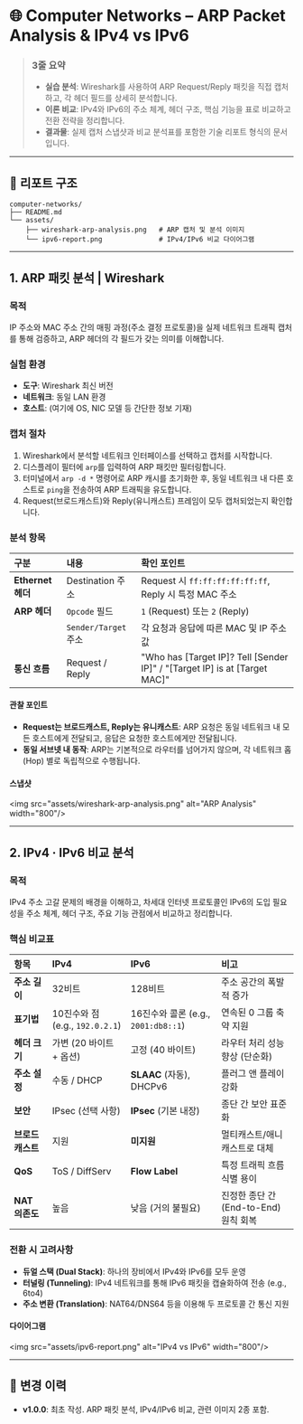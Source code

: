 # 🌐 Computer Networks – ARP Packet Analysis & IPv4 vs IPv6

> ### 3줄 요약
>
>   - **실습 분석**: Wireshark를 사용하여 ARP Request/Reply 패킷을 직접 캡처하고, 각 헤더 필드를 상세히 분석합니다.
>   - **이론 비교**: IPv4와 IPv6의 주소 체계, 헤더 구조, 핵심 기능을 표로 비교하고 전환 전략을 정리합니다.
>   - **결과물**: 실제 캡처 스냅샷과 비교 분석표를 포함한 기술 리포트 형식의 문서입니다.

-----

## 📂 리포트 구조

```
computer-networks/
├── README.md
└── assets/
    ├── wireshark-arp-analysis.png   # ARP 캡처 및 분석 이미지
    └── ipv6-report.png              # IPv4/IPv6 비교 다이어그램
```

-----

## 1\. ARP 패킷 분석 | Wireshark

### 목적

IP 주소와 MAC 주소 간의 매핑 과정(주소 결정 프로토콜)을 실제 네트워크 트래픽 캡처를 통해 검증하고, ARP 헤더의 각 필드가 갖는 의미를 이해합니다.

### 실험 환경

  - **도구**: Wireshark 최신 버전
  - **네트워크**: 동일 LAN 환경
  - **호스트**: (여기에 OS, NIC 모델 등 간단한 정보 기재)

### 캡처 절차

1.  Wireshark에서 분석할 네트워크 인터페이스를 선택하고 캡처를 시작합니다.
2.  디스플레이 필터에 `arp`를 입력하여 ARP 패킷만 필터링합니다.
3.  터미널에서 `arp -d *` 명령어로 ARP 캐시를 초기화한 후, 동일 네트워크 내 다른 호스트로 `ping`을 전송하여 ARP 트래픽을 유도합니다.
4.  Request(브로드캐스트)와 Reply(유니캐스트) 프레임이 모두 캡처되었는지 확인합니다.

### 분석 항목

| 구분 | 내용 | 확인 포인트 |
| :--- | :--- | :--- |
| **Ethernet 헤더** | Destination 주소 | Request 시 `ff:ff:ff:ff:ff:ff`, Reply 시 특정 MAC 주소 |
| **ARP 헤더** | `Opcode` 필드 | `1` (Request) 또는 `2` (Reply) |
| | `Sender/Target` 주소 | 각 요청과 응답에 따른 MAC 및 IP 주소 값 |
| **통신 흐름** | Request / Reply | "Who has [Target IP]? Tell [Sender IP]" / "[Target IP] is at [Target MAC]" |

#### 관찰 포인트

  - **Request는 브로드캐스트, Reply는 유니캐스트**: ARP 요청은 동일 네트워크 내 모든 호스트에게 전달되고, 응답은 요청한 호스트에게만 전달됩니다.
  - **동일 서브넷 내 동작**: ARP는 기본적으로 라우터를 넘어가지 않으며, 각 네트워크 홉(Hop) 별로 독립적으로 수행됩니다.

#### 스냅샷

\<img src="assets/wireshark-arp-analysis.png" alt="ARP Analysis" width="800"/\>

-----

## 2\. IPv4 · IPv6 비교 분석

### 목적

IPv4 주소 고갈 문제의 배경을 이해하고, 차세대 인터넷 프로토콜인 IPv6의 도입 필요성을 주소 체계, 헤더 구조, 주요 기능 관점에서 비교하고 정리합니다.

### 핵심 비교표

| 항목 | IPv4 | IPv6 | 비고 |
| :--- | :--- | :--- | :--- |
| **주소 길이** | 32비트 | 128비트 | 주소 공간의 폭발적 증가 |
| **표기법** | 10진수와 점 (e.g., `192.0.2.1`) | 16진수와 콜론 (e.g., `2001:db8::1`) | 연속된 0 그룹 축약 지원 |
| **헤더 크기** | 가변 (20 바이트 + 옵션) | 고정 (40 바이트) | 라우터 처리 성능 향상 (단순화) |
| **주소 설정**| 수동 / DHCP | **SLAAC** (자동), DHCPv6 | 플러그 앤 플레이 강화 |
| **보안** | IPsec (선택 사항) | **IPsec** (기본 내장) | 종단 간 보안 표준화 |
| **브로드캐스트**| 지원 | **미지원** | 멀티캐스트/애니캐스트로 대체 |
| **QoS** | ToS / DiffServ | **Flow Label** | 특정 트래픽 흐름 식별 용이 |
| **NAT 의존도** | 높음 | 낮음 (거의 불필요) | 진정한 종단 간(End-to-End) 원칙 회복 |

### 전환 시 고려사항

  - **듀얼 스택 (Dual Stack)**: 하나의 장비에서 IPv4와 IPv6를 모두 운영
  - **터널링 (Tunneling)**: IPv4 네트워크를 통해 IPv6 패킷을 캡슐화하여 전송 (e.g., 6to4)
  - **주소 변환 (Translation)**: NAT64/DNS64 등을 이용해 두 프로토콜 간 통신 지원

#### 다이어그램

\<img src="assets/ipv6-report.png" alt="IPv4 vs IPv6" width="800"/\>

-----

## 📜 변경 이력

  - **v1.0.0**: 최초 작성. ARP 패킷 분석, IPv4/IPv6 비교, 관련 이미지 2종 포함.
